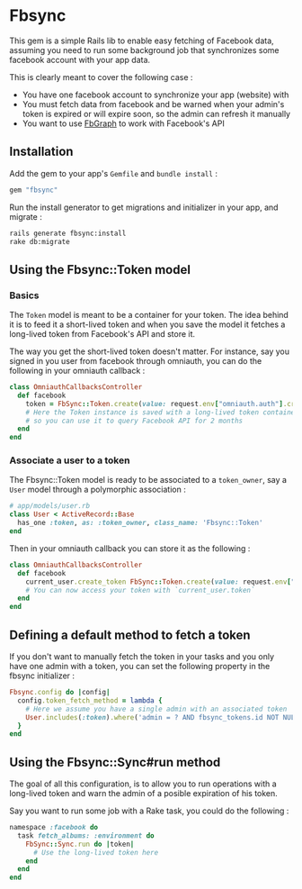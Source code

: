 # Fbsync

This gem is a simple Rails lib to enable easy fetching of Facebook data, assuming you need to run some background job that synchronizes some facebook account with your app data.

This is clearly meant to cover the following case :
* You have one facebook account to synchronize your app (website) with
* You must fetch data from facebook and be warned when your admin's token is expired or will expire soon, so the admin can refresh it manually
* You want to use [FbGraph](https://github.com/nov/fb_graph) to work with Facebook's API

## Installation

Add the gem to your app's `Gemfile` and `bundle install` :

```ruby
gem "fbsync"
```

Run the install generator to get migrations and initializer in your app, and migrate :

```bash
rails generate fbsync:install
rake db:migrate
```

## Using the Fbsync::Token model

### Basics

The `Token` model is meant to be a container for your token.
The idea behind it is to feed it a short-lived token and when you save the model
it fetches a long-lived token from Facebook's API and store it.

The way you get the short-lived token doesn't matter.
For instance, say you signed in you user from facebook through omniauth,
you can do the following in your omniauth callback :

```ruby
class OmniauthCallbacksController
  def facebook
    token = FbSync::Token.create(value: request.env["omniauth.auth"].credentials.token)
    # Here the Token instance is saved with a long-lived token contained in #value
    # so you can use it to query Facebook API for 2 months
  end
end
```

### Associate a user to a token

The Fbsync::Token model is ready to be associated to a `token_owner`,
say a `User` model through a polymorphic association :

```ruby
# app/models/user.rb
class User < ActiveRecord::Base
  has_one :token, as: :token_owner, class_name: 'Fbsync::Token'
end
```

Then in your omniauth callback you can store it as the following :

```ruby
class OmniauthCallbacksController
  def facebook
    current_user.create_token FbSync::Token.create(value: request.env["omniauth.auth"].credentials.token)
    # You can now access your token with `current_user.token`
  end
end
```

## Defining a default method to fetch a token

If you don't want to manually fetch the token in your tasks and
you only have one admin with a token, you can set the following property in the
fbsync initializer :

```ruby
Fbsync.config do |config|
  config.token_fetch_method = lambda {
    # Here we assume you have a single admin with an associated token
    User.includes(:token).where('admin = ? AND fbsync_tokens.id NOT NULL', true).first.token
  }
end
```

## Using the Fbsync::Sync#run method

The goal of all this configuration, is to allow you to run operations with a
long-lived token and warn the admin of a posible expiration of his token.

Say you want to run some job with a Rake task, you could do the following :

```ruby
namespace :facebook do
  task fetch_albums: :environment do
    FbSync::Sync.run do |token|
      # Use the long-lived token here
    end
  end
end
```
